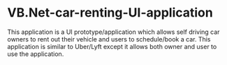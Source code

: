 # VB.Net-car-renting-UI-application

This application is a UI prototype/application which allows self driving car owners to rent out their vehicle and users to schedule/book a car. This application is similar to Uber/Lyft except it allows both owner and user to use the application.   
